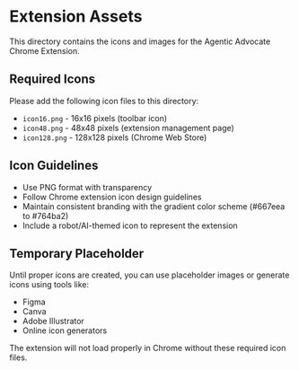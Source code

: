 # Extension Assets

This directory contains the icons and images for the Agentic Advocate Chrome Extension.

## Required Icons

Please add the following icon files to this directory:

- `icon16.png` - 16x16 pixels (toolbar icon)
- `icon48.png` - 48x48 pixels (extension management page)
- `icon128.png` - 128x128 pixels (Chrome Web Store)

## Icon Guidelines

- Use PNG format with transparency
- Follow Chrome extension icon design guidelines
- Maintain consistent branding with the gradient color scheme (#667eea to #764ba2)
- Include a robot/AI-themed icon to represent the extension

## Temporary Placeholder

Until proper icons are created, you can use placeholder images or generate icons using tools like:
- Figma
- Canva
- Adobe Illustrator
- Online icon generators

The extension will not load properly in Chrome without these required icon files.

